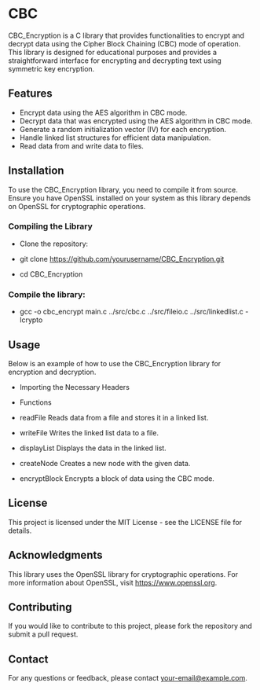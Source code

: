 # CBC
CBC_Encryption is a C library that provides functionalities to encrypt and decrypt data using the Cipher Block Chaining (CBC) mode of operation. This library is designed for educational purposes and provides a straightforward interface for encrypting and decrypting text using symmetric key encryption.

## Features
- Encrypt data using the AES algorithm in CBC mode.
- Decrypt data that was encrypted using the AES algorithm in CBC mode.
- Generate a random initialization vector (IV) for each encryption.
- Handle linked list structures for efficient data manipulation.
- Read data from and write data to files.

## Installation
To use the CBC_Encryption library, you need to compile it from source. Ensure you have OpenSSL installed on your system as this library depends on OpenSSL for cryptographic operations.

### Compiling the Library
- Clone the repository:

- git clone https://github.com/yourusername/CBC_Encryption.git
- cd CBC_Encryption

### Compile the library:

- gcc -o cbc_encrypt main.c ../src/cbc.c ../src/fileio.c ../src/linkedlist.c -lcrypto

## Usage
Below is an example of how to use the CBC_Encryption library for encryption and decryption.

- Importing the Necessary Headers
- Functions
- readFile
Reads data from a file and stores it in a linked list.

- writeFile
Writes the linked list data to a file.

- displayList
Displays the data in the linked list.

- createNode
Creates a new node with the given data.

- encryptBlock
Encrypts a block of data using the CBC mode.

## License
This project is licensed under the MIT License - see the LICENSE file for details.

## Acknowledgments
This library uses the OpenSSL library for cryptographic operations. For more information about OpenSSL, visit https://www.openssl.org.

## Contributing
If you would like to contribute to this project, please fork the repository and submit a pull request.

## Contact
For any questions or feedback, please contact your-email@example.com.
